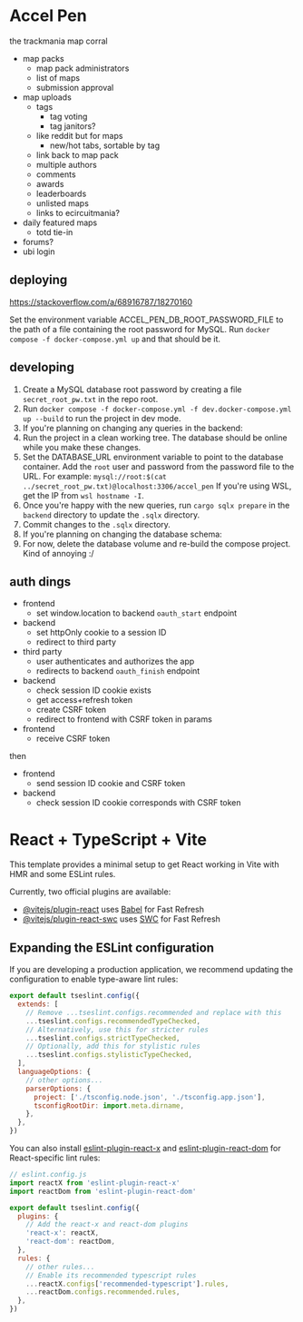 # Accel Pen

the trackmania map corral

- map packs
  - map pack administrators
  - list of maps
  - submission approval
- map uploads
  - tags
    * tag voting
    * tag janitors?
  * like reddit but for maps
    * new/hot tabs, sortable by tag
  - link back to map pack
  - multiple authors
  - comments
  - awards
  - leaderboards
  - unlisted maps
  * links to ecircuitmania?
- daily featured maps
  - totd tie-in
- forums?
- ubi login


## deploying

https://stackoverflow.com/a/68916787/18270160

Set the environment variable ACCEL_PEN_DB_ROOT_PASSWORD_FILE to the path of a file containing the root
password for MySQL. Run `docker compose -f docker-compose.yml up` and that should be it.

## developing

1. Create a MySQL database root password by creating a file `secret_root_pw.txt` in the repo root.
2. Run `docker compose -f docker-compose.yml -f dev.docker-compose.yml up --build` to run the project in dev mode.
3. If you're planning on changing any queries in the backend:
  1. Run the project in a clean working tree. The database should be online while you make these changes.
  2. Set the DATABASE_URL environment variable to point to the database container. Add the `root`
     user and password from the password file to the URL. For example:
     `mysql://root:$(cat ../secret_root_pw.txt)@localhost:3306/accel_pen`
     If you're using WSL, get the IP from `wsl hostname -I`. 
  3. Once you're happy with the new queries, run `cargo sqlx prepare` in the `backend` directory to
     update the `.sqlx` directory.
  4. Commit changes to the `.sqlx` directory.
4. If you're planning on changing the database schema:
  1. For now, delete the database volume and re-build the compose project. Kind of annoying :/


## auth dings

- frontend
  - set window.location to backend `oauth_start` endpoint
- backend
  - set httpOnly cookie to a session ID
  - redirect to third party
- third party
  - user authenticates and authorizes the app
  - redirects to backend `oauth_finish` endpoint
- backend
  - check session ID cookie exists
  - get access+refresh token
  - create CSRF token
  - redirect to frontend with CSRF token in params
- frontend
  - receive CSRF token


then
- frontend
  - send session ID cookie and CSRF token
- backend
  - check session ID cookie corresponds with CSRF token


# React + TypeScript + Vite

This template provides a minimal setup to get React working in Vite with HMR and some ESLint rules.

Currently, two official plugins are available:

- [@vitejs/plugin-react](https://github.com/vitejs/vite-plugin-react/blob/main/packages/plugin-react/README.md) uses [Babel](https://babeljs.io/) for Fast Refresh
- [@vitejs/plugin-react-swc](https://github.com/vitejs/vite-plugin-react-swc) uses [SWC](https://swc.rs/) for Fast Refresh

## Expanding the ESLint configuration

If you are developing a production application, we recommend updating the configuration to enable type-aware lint rules:

```js
export default tseslint.config({
  extends: [
    // Remove ...tseslint.configs.recommended and replace with this
    ...tseslint.configs.recommendedTypeChecked,
    // Alternatively, use this for stricter rules
    ...tseslint.configs.strictTypeChecked,
    // Optionally, add this for stylistic rules
    ...tseslint.configs.stylisticTypeChecked,
  ],
  languageOptions: {
    // other options...
    parserOptions: {
      project: ['./tsconfig.node.json', './tsconfig.app.json'],
      tsconfigRootDir: import.meta.dirname,
    },
  },
})
```

You can also install [eslint-plugin-react-x](https://github.com/Rel1cx/eslint-react/tree/main/packages/plugins/eslint-plugin-react-x) and [eslint-plugin-react-dom](https://github.com/Rel1cx/eslint-react/tree/main/packages/plugins/eslint-plugin-react-dom) for React-specific lint rules:

```js
// eslint.config.js
import reactX from 'eslint-plugin-react-x'
import reactDom from 'eslint-plugin-react-dom'

export default tseslint.config({
  plugins: {
    // Add the react-x and react-dom plugins
    'react-x': reactX,
    'react-dom': reactDom,
  },
  rules: {
    // other rules...
    // Enable its recommended typescript rules
    ...reactX.configs['recommended-typescript'].rules,
    ...reactDom.configs.recommended.rules,
  },
})
```
